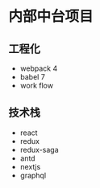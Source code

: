 # 内部中台项目

## 工程化
- webpack 4
- babel 7
- work flow

## 技术栈
- react
- redux
- redux-saga
- antd
- nextjs
- graphql